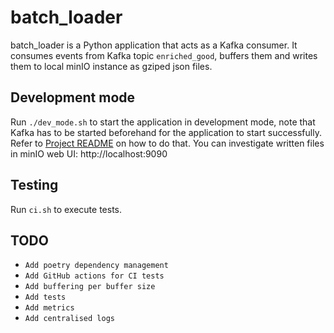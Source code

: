 # batch_loader
batch_loader is a Python application that acts as a Kafka consumer. It consumes events from Kafka topic 
```enriched_good```, buffers them and writes them to local minIO instance as gziped json files.


Development mode
-
Run ```./dev_mode.sh``` to start the application in development mode, note that Kafka has to be started beforehand for 
the application to start successfully. Refer to [Project README](https://github.com/AurimasGr/data-infrastructure-sample)
on how to do that. You can investigate written files in minIO web UI: http://localhost:9090

Testing
-
Run ```ci.sh``` to execute tests.

TODO
-
- ```Add poetry dependency management```
- ```Add GitHub actions for CI tests```
- ```Add buffering per buffer size```
- ```Add tests```
- ```Add metrics```
- ```Add centralised logs```

